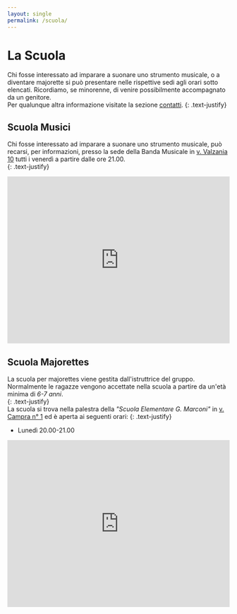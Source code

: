 ```yaml
---
layout: single
permalink: /scuola/
---
```

# La Scuola  
Chi fosse interessato ad imparare a suonare uno strumento musicale, o a diventare majorette si può presentare nelle rispettive sedi agli orari sotto elencati. Ricordiamo, se minorenne, di venire possibilmente accompagnato da un genitore.  
Per qualunque altra informazione visitate la sezione [contatti](/contatti/).
{: .text-justify}  

## Scuola Musici
Chi fosse interessato ad imparare a suonare uno strumento musicale, può recarsi, per informazioni, presso la sede della Banda Musicale in [v. Valzania 10](https://goo.gl/maps/FR5SmNdcfMH2) tutti i venerdì a partire dalle ore 21.00.  
{: .text-justify}  

<style>
.map-responsive{
    overflow:hidden;
    padding-bottom:75%;
    position:relative;
    height:0;
}
.map-responsive iframe{
    left:0;
    top:0;
    height:100%;
    width:100%;
    position:absolute;
}

</style>
<div class="map-responsive">
<iframe src="https://www.google.com/maps/embed?pb=!1m18!1m12!1m3!1d2832.0144876195445!2d7.499591315534686!3d44.78050997909881!2m3!1f0!2f0!3f0!3m2!1i1024!2i768!4f13.1!3m3!1m2!1s0x47881e451f937a7d%3A0x666e81c5a15bb2d9!2sBanda+Musicale+Autonoma+Santa+Cecilia!5e0!3m2!1sen!2sit!4v1497259142399" width="600" height="450" frameborder="0" style="border:0" allowfullscreen></iframe>
</div>

## Scuola Majorettes
La scuola per majorettes viene gestita dall'istruttrice del gruppo. Normalmente le ragazze vengono accettate nella scuola a partire da un'età minima di *6-7 anni*.  
{: .text-justify}  
La scuola si trova nella palestra della *"Scuola Elementare G. Marconi"* in [v. Campra n° 1](https://goo.gl/maps/Biz9QT7MX7x) ed è aperta ai seguenti orari:
{: .text-justify}  

- Lunedì  20.00-21.00

<div class="map-responsive">
<iframe src="https://www.google.com/maps/embed?pb=!1m14!1m8!1m3!1d5664.126406689715!2d7.4942183!3d44.7795168!3m2!1i1024!2i768!4f13.1!3m3!1m2!1s0x0%3A0x49e101eda561a0fa!2sScuola+Elementare!5e0!3m2!1sen!2sit!4v1497259164017" width="600" height="450" frameborder="0" style="border:0" allowfullscreen></iframe>
</div>
